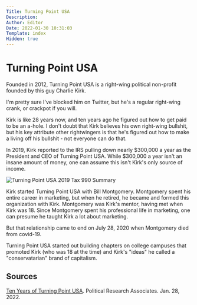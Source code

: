 ```yaml
---
Title: Turning Point USA
Description: 
Author: Editor
Date: 2022-01-30 10:31:03
Template: index
Hidden: true
---
```

# Turning Point USA
Founded in 2012, Turning Point USA is a right-wing political non-profit founded by this guy Charlie Kirk.

I'm pretty sure I've blocked him on Twitter, but he's a regular right-wing crank, or crackpot if you will. 

Kirk is like 28 years now, and ten years ago he figured out how to get paid to be an a-hole. I don't doubt that Kirk believes his own right-wing bullshit, but his key attribute other rightwingers is that he's figured out how to make a living off his bullshit - not everyone can do that.

In 2019, Kirk reported to the IRS pulling down nearly $300,000 a year as the President and CEO of Turning Point USA. While $300,000 a year isn't an insane amount of money, one can assume this isn't Kirk's only source of income.

![Turning Point USA 2019 Tax 990 Summary](%assets_url%/turning-point-usa-2019-taxes.png)

Kirk started Turning Point USA with Bill Montgomery. Montgomery spent his entire career in marketing, but when he retired, he became and formed this organization with Kirk. Montgomery was Kirk's mentor, having met when Kirk was 18. Since Montgomery spent his professional life in marketing, one can presume he taught Kirk a lot about marketing.

But that relationship came to end on July 28, 2020 when Montgomery died from covid-19.

Turning Point USA started out building chapters on college campuses that promoted Kirk (who was 18 at the time) and Kirk's "ideas" he called a "conservatarian" brand of capitalism.

## Sources
[Ten Years of Turning Point USA](https://politicalresearch.org/2022/01/28/ten-years-turning-point-usa). Political Research Associates. Jan. 28, 2022.